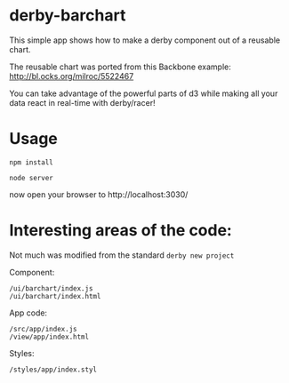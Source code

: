 # derby-barchart

This simple app shows how to make a derby component out of a reusable chart.  

The reusable chart was ported from this Backbone example: http://bl.ocks.org/milroc/5522467  

You can take advantage of the powerful parts of d3 while making all your data react in real-time with derby/racer!  

# Usage

```
npm install
```
```
node server
```
now open your browser to http://localhost:3030/

# Interesting areas of the code:

Not much was modified from the standard ```derby new project```

Component:  
```
/ui/barchart/index.js  
/ui/barchart/index.html  
```

App code:  
```
/src/app/index.js  
/view/app/index.html  
```

Styles:  
```
/styles/app/index.styl  
```

